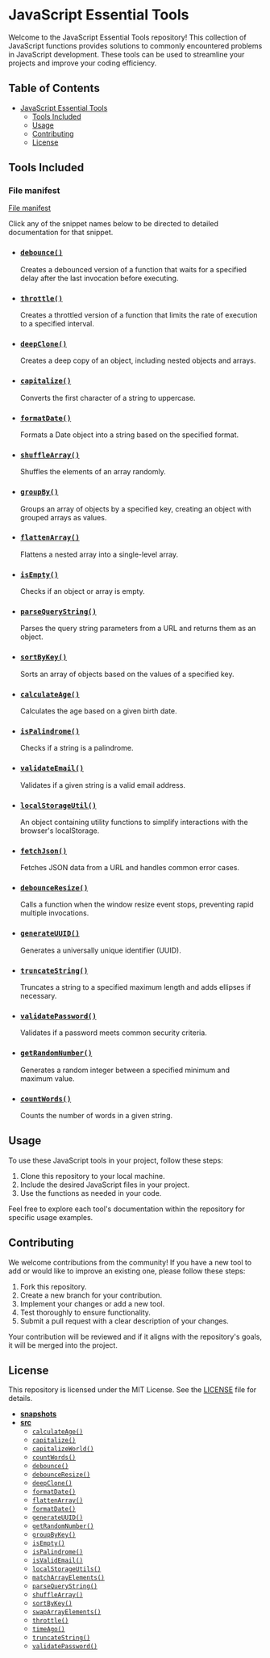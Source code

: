 # JavaScript Essential Tools

Welcome to the JavaScript Essential Tools repository! This collection of JavaScript functions provides solutions to commonly encountered problems in JavaScript development. These tools can be used to streamline your projects and improve your coding efficiency.

## Table of Contents

- [JavaScript Essential Tools](#javascript-essential-tools)
  - [Tools Included](#tools-included)
  - [Usage](#usage)
  - [Contributing](#contributing)
  - [License](#license)

## Tools Included

### File manifest

[File manifest](./fileManifest.json)


Click any of the snippet names below to be directed to detailed documentation for that snippet.

- ### [`debounce()`](./src/debounce.md)

  Creates a debounced version of a function that waits for a specified delay after the last invocation before executing.

- ### [`throttle()`](./src/throttle.md)

  Creates a throttled version of a function that limits the rate of execution to a specified interval.

- ### [`deepClone()`](./src/deepClone.md)

  Creates a deep copy of an object, including nested objects and arrays.

- ### [`capitalize()`](./src/capitalize.md)

  Converts the first character of a string to uppercase.

- ### [`formatDate()`](./src/formatDate.md)

  Formats a Date object into a string based on the specified format.

- ### [`shuffleArray()`](./src/shuffleArray.md)

  Shuffles the elements of an array randomly.

- ### [`groupBy()`](./src/groupBy.md)

  Groups an array of objects by a specified key, creating an object with grouped arrays as values.

- ### [`flattenArray()`](./src/flattenArray.md)

  Flattens a nested array into a single-level array.

- ### [`isEmpty()`](./src/isEmpty.md)

  Checks if an object or array is empty.

- ### [`parseQueryString()`](./src/parseQueryString.md)

  Parses the query string parameters from a URL and returns them as an object.

- ### [`sortByKey()`](./src/sortByKey.md)

  Sorts an array of objects based on the values of a specified key.

- ### [`calculateAge()`](./src/calculateAge.md)

  Calculates the age based on a given birth date.

- ### [`isPalindrome()`](./src/isPalindrome.md)

  Checks if a string is a palindrome.

- ### [`validateEmail()`](./src/validateEmail.md)

  Validates if a given string is a valid email address.

- ### [`localStorageUtil()`](./src/localStorageUtil.md)

  An object containing utility functions to simplify interactions with the browser's localStorage.

- ### [`fetchJson()`](./src/fetchJson.md)

  Fetches JSON data from a URL and handles common error cases.

- ### [`debounceResize()`](./src/debounceResize.md)

  Calls a function when the window resize event stops, preventing rapid multiple invocations.

- ### [`generateUUID()`](./src/generateUUID.md)

  Generates a universally unique identifier (UUID).

- ### [`truncateString()`](./src/truncateString.md)

  Truncates a string to a specified maximum length and adds ellipses if necessary.

- ### [`validatePassword()`](./src/validatePassword.md)

  Validates if a password meets common security criteria.

- ### [`getRandomNumber()`](./src/getRandomNumber.md)

  Generates a random integer between a specified minimum and maximum value.

- ### [`countWords()`](./src/countWords.md)

  Counts the number of words in a given string.

## Usage

To use these JavaScript tools in your project, follow these steps:

  1. Clone this repository to your local machine.
  2. Include the desired JavaScript files in your project.
  3. Use the functions as needed in your code.

Feel free to explore each tool's documentation within the repository for specific usage examples.

## Contributing

We welcome contributions from the community! If you have a new tool to add or would like to improve an existing one, please follow these steps:

  1. Fork this repository.
  2. Create a new branch for your contribution.
  3. Implement your changes or add a new tool.
  4. Test thoroughly to ensure functionality.
  5. Submit a pull request with a clear description of your changes.

Your contribution will be reviewed and if it aligns with the repository's goals, it will be merged into the project.

## License

This repository is licensed under the MIT License. See the [LICENSE](LICENSE) file for details.


<!-- tree generated by markdown-notes-tree starts here -->

- [**snapshots**](snapshots)
- [**src**](src)
    - [`calculateAge()`](src/calculateAge.md)
    - [`capitalize()`](src/capitalize.md)
    - [`capitalizeWorld()`](src/capitalizeWords.md)
    - [`countWords()`](src/countWords.md)
    - [`debounce()`](src/debounce.md)
    - [`debounceResize()`](src/debounceResize.md)
    - [`deepClone()`](src/deepClone.md)
    - [`formatDate()`](src/fetchJson.md)
    - [`flattenArray()`](src/flattenArray.md)
    - [`formatDate()`](src/formatDate.md)
    - [`generateUUID()`](src/generateUUID.md)
    - [`getRandomNumber()`](src/getRandomNumber.md)
    - [`groupByKey()`](src/groupByKey.md)
    - [`isEmpty()`](src/isEmpty.md)
    - [`isPalindrome()`](src/isPalindrome.md)
    - [`isValidEmail()`](src/isValidEmail.md)
    - [`localStorageUtils()`](src/localStorageUtils.md)
    - [`matchArrayElements()`](src/matchArrayElements.md)
    - [`parseQueryString()`](src/parseQueryString.md)
    - [`shuffleArray()`](src/shuffleArray.md)
    - [`sortByKey()`](src/sortByKey.md)
    - [`swapArrayElements()`](src/swapArrayElements.md)
    - [`throttle()`](src/throttle.md)
    - [`timeAgo()`](src/timeAgo.md)
    - [`truncateString()`](src/truncateString.md)
    - [`validatePassword()`](src/validatePassword.md)

<!-- tree generated by markdown-notes-tree ends here -->
